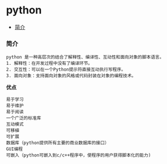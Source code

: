 # python

<!-- vim-markdown-toc GFM -->

* [简介](#简介)

<!-- vim-markdown-toc -->
### 简介

```
python 是一种高层次的结合了解释性、编译性、互动性和面向对象的脚本语言。
1. 解释性：在开发过程中没有了编译环节。
2. 交互性：可以在一个Python提示符直接互动执行写程序。
3. 面向对象：支持面向对象的风格或代码封装在对象的编程技术。
```

**优点**
```
易于学习
易于维护
易于阅读
一个广泛的标准库
互动模式
可移植
可扩展
数据库（python提供所有主要的商业数据库的接口）
GUI编程
可嵌入（python可嵌入到c/c++程序中，使程序的用户获得脚本化的能力)
```

